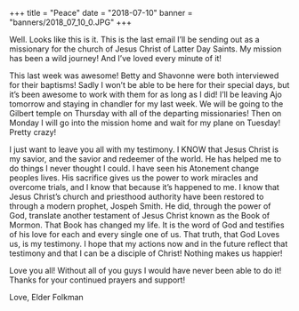 +++
title = "Peace"
date = "2018-07-10"
banner = "banners/2018_07_10_0.JPG"
+++

Well. Looks like this is it. This is the last email I’ll be sending out as a missionary for the church of Jesus Christ of Latter Day Saints. My mission has been a wild journey! And I’ve loved every minute of it!

This last week was awesome! Betty and Shavonne were both interviewed for their baptisms! Sadly I won’t be able to be here for their special days, but it’s been awesome to work with them for as long as I did! I’ll be leaving Ajo tomorrow and staying in chandler for my last week. We will be going to the Gilbert temple on Thursday with all of the departing missionaries! Then on Monday I will go into the mission home and wait for my plane on Tuesday! Pretty crazy!

I just want to leave you all with my testimony. I KNOW that Jesus Christ is my savior, and the savior and redeemer of the world. He has helped me to do things I never thought I could. I have seen his Atonement change peoples lives. His sacrifice gives us the power to work miracles and overcome trials, and I know that because it’s happened to me. I know that Jesus Christ’s church and priesthood authority have been restored to through a modern prophet, Jospeh Smith. He did, through the power of God, translate another testament of Jesus Christ known as the Book of Mormon. That Book has changed my life. It is the word of God and testifies of his love for each and every single one of us. That truth, that God Loves us, is my testimony. I hope that my actions now and in the future reflect that testimony and that I can be a disciple of Christ! Nothing makes us happier!

Love you all! Without all of you guys I would have never been able to do it! Thanks for your continued prayers and support!

Love,
Elder Folkman 
